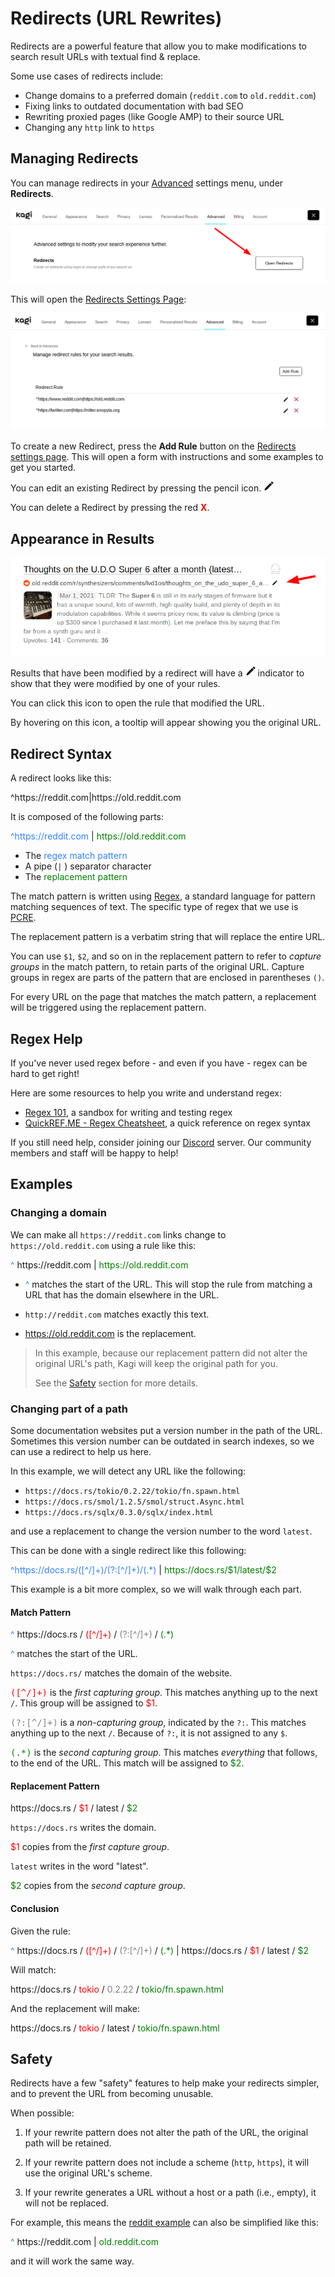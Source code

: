 # Redirects (URL Rewrites)

Redirects are a powerful feature that allow you to make modifications to search result URLs with textual find & replace.

Some use cases of redirects include:

- Change domains to a preferred domain (`reddit.com` to `old.reddit.com`)
- Fixing links to outdated documentation with bad SEO
- Rewriting proxied pages (like Google AMP) to their source URL
- Changing any `http` link to `https`

## Managing Redirects

You can manage redirects in your [Advanced](https://kagi.com/settings?p=advanced) settings menu, under **Redirects**.

![Redirects Settings Location](media/redirects-nav.png)

This will open the [Redirects Settings Page](https://kagi.com/settings?p=redirects):

![Redirects Settings Page](media/redirects-dash.png)

To create a new Redirect, press the **Add Rule** button on the [Redirects settings page](https://kagi.com/settings?p=redirects).
This will open a form with instructions and some examples to get you started.

You can edit an existing Redirect by pressing the pencil icon.
<svg width="16" height="16" viewBox="0 0 12 12" fill="none" xmlns="http://www.w3.org/2000/svg">
    <path d="M2.32308 7.69082C1.99365 8.02024 1.5857 8.75208 1.22088 9.49619C0.834202 10.2849 1.6146 11.0653 2.40332 10.6786C3.14743 10.3138 3.87927 9.90586 4.2087 9.57644L10.0139 3.77125L8.12826 1.88563L2.32308 7.69082ZM11.578 2.20712C11.7559 2.02928 11.7411 1.72724 11.545 1.53114L10.3684 0.35451C10.1723 0.158406 9.87024 0.143658 9.69239 0.321504L8.59967 1.41423L10.4853 3.29984L11.578 2.20712Z" fill="currentColor"/>
</svg>

You can delete a Redirect by pressing the red <span style="color:red"><b>X</b></span>.

## Appearance in Results

![Redirect Result Example](media/redirect-result.png)

Results that have been modified by a redirect will have a
<svg width="16" height="16" viewBox="0 0 12 12" fill="none" xmlns="http://www.w3.org/2000/svg">
    <path d="M2.32308 7.69082C1.99365 8.02024 1.5857 8.75208 1.22088 9.49619C0.834202 10.2849 1.6146 11.0653 2.40332 10.6786C3.14743 10.3138 3.87927 9.90586 4.2087 9.57644L10.0139 3.77125L8.12826 1.88563L2.32308 7.69082ZM11.578 2.20712C11.7559 2.02928 11.7411 1.72724 11.545 1.53114L10.3684 0.35451C10.1723 0.158406 9.87024 0.143658 9.69239 0.321504L8.59967 1.41423L10.4853 3.29984L11.578 2.20712Z" fill="currentColor"/>
</svg>
indicator to show that they were modified by one of your rules.

You can click this icon to open the rule that modified the URL.

By hovering on this icon, a tooltip will appear showing you the original URL.

## Redirect Syntax

A redirect looks like this:

<div class="rewrite-example">
  <span>^https://reddit.com|https://old.reddit.com</span>
</div>

It is composed of the following parts:

<div class="rewrite-example">
  <span style="color:#3183ff;">^https://reddit.com</span>
  <span>|</span>
  <span style="color:green;">https://old.reddit.com</span>
</div>

- The <span style="color:#3183ff;">regex match pattern</span>
- A pipe (`|` ) separator character
- The <span style="color:green;">replacement pattern</span>

The match pattern is written using [Regex](https://en.wikipedia.org/wiki/Regular_expression), a standard language for pattern matching sequences of text.
The specific type of regex that we use is [PCRE](https://kagi.com/search?q=PCRE).

The replacement pattern is a verbatim string that will replace the entire URL.

You can use `$1`, `$2`, and so on in the replacement pattern to refer to *capture groups* in the match pattern, to retain parts of the original URL.
Capture groups in regex are parts of the pattern that are enclosed in parentheses `()`.

For every URL on the page that matches the match pattern, a replacement will be triggered using the replacement pattern.

## Regex Help

If you've never used regex before - and even if you have - regex can be hard to get right!

Here are some resources to help you write and understand regex:

- [Regex 101](https://regex101.com/), a sandbox for writing and testing regex
- [QuickREF.ME - Regex Cheatsheet](https://quickref.me/regex), a quick reference on regex syntax

If you still need help, consider joining our [Discord](https://kagi.com/discord) server.
Our community members and staff will be happy to help!

## Examples

### Changing a domain

We can make all `https://reddit.com` links change to `https://old.reddit.com` using a rule like this:

<div class="rewrite-example">
  <span style="color:#3183ff;">^</span>
  <span>https://reddit.com</span>
  <span>|</span>
  <span style="color:green;">https://old.reddit.com</span>
</div>

- <span style="color:#3183ff;">^</span> matches the start of the URL.
  This will stop the rule from matching a URL that has the domain elsewhere in the URL.

- `http://reddit.com` matches exactly this text.

- <span style="color:green;">https://old.reddit.com</span> is the replacement.

> In this example, because our replacement pattern did not alter the original URL's path, Kagi will keep the original path for you.
>
> See the [Safety](#safety) section for more details.

### Changing part of a path

Some documentation websites put a version number in the path of the URL.
Sometimes this version number can be outdated in search indexes, so we can use a redirect to help us here.

In this example, we will detect any URL like the following:

- `https://docs.rs/tokio/0.2.22/tokio/fn.spawn.html`
- `https://docs.rs/smol/1.2.5/smol/struct.Async.html`
- `https://docs.rs/sqlx/0.3.0/sqlx/index.html`

and use a replacement to change the version number to the word `latest`.

This can be done with a single redirect like this following:

<div class="rewrite-example">
  <span style="color:#3183ff">^https://docs.rs/([^/]+)/(?:[^/]+)/(.*)</span>
  <span>|</span>
  <span style="color:green">https://docs.rs/$1/latest/$2</span>
</div>

This example is a bit more complex, so we will walk through each part.

#### Match Pattern

<div class="rewrite-example">
  <span style="color:#3183ff;">^</span>
  <span >https://docs.rs</span>
  <span style="">/</span>
  <span style="color:red;">([^/]+)</span>
  <span style="">/</span>
  <span style="color:gray">(?:[^/]+)</span>
  <span style="">/</span>
  <span style="color:green">(.*)</span>
</div>

<span style="color:#3183ff;">^</span> matches the start of the URL.

`https://docs.rs/` matches the domain of the website.

<span style="color:red;font-family:monospace">([\^/]+)</span> is the *first capturing group*.
This matches anything up to the next `/`.
This group will be assigned to <span style="color:red">$1</span>.

<span style="color:gray;font-family:monospace">(?:[\^/]+)</span> is a *non-capturing group*, indicated by the `?:`.
This matches anything up to the next `/`.
Because of `?:`, it is not assigned to any `$`.

<span style="color:green;font-family:monospace">(.*)</span> is the *second capturing group*.
This matches *everything* that follows, to the end of the URL.
This match will be assigned to <span style="color:green">$2</span>.

#### Replacement Pattern

<div class="rewrite-example">
  <span >https://docs.rs</span>
  <span style="">/</span>
  <span style="color:red;">$1</span>
  <span style="">/</span>
  <span>latest</span>
  <span style="">/</span>
  <span style="color:green">$2</span>
</div>

`https://docs.rs` writes the domain.

<span style="color:red">$1</span> copies from the *first capture group*.

`latest` writes in the word "latest".

<span style="color:green">$2</span> copies from the *second capture group*.

#### Conclusion

Given the rule:

<div class="rewrite-example">
  <span style="color:#3183ff;">^</span>
  <span >https://docs.rs</span>
  <span style="">/</span>
  <span style="color:red;">([^/]+)</span>
  <span style="">/</span>
  <span style="color:gray">(?:[^/]+)</span>
  <span style="">/</span>
  <span style="color:green">(.*)</span>
  <span style="">|</span>
  <span >https://docs.rs</span>
  <span style="">/</span>
  <span style="color:red;">$1</span>
  <span style="">/</span>
  <span>latest</span>
  <span style="">/</span>
  <span style="color:green">$2</span>
</div>

Will match:

<div class="rewrite-example">
  <span >https://docs.rs</span>
  <span style="">/</span>
  <span style="color:red;">tokio</span>
  <span style="">/</span>
  <span style="color:gray">0.2.22</span>
  <span style="">/</span>
  <span style="color:green">tokio/fn.spawn.html</span>
</div>

And the replacement will make:

<div class="rewrite-example">
  <span >https://docs.rs</span>
  <span style="">/</span>
  <span style="color:red;">tokio</span>
  <span style="">/</span>
  <span>latest</span>
  <span style="">/</span>
  <span style="color:green">tokio/fn.spawn.html</span>
</div>

## Safety

Redirects have a few "safety" features to help make your redirects simpler, and to prevent the URL from becoming unusable.

When possible:

1. If your rewrite pattern does not alter the path of the URL, the original path will be retained.

2. If your rewrite pattern does not include a scheme (`http`, `https`), it will use the original URL's scheme.

3. If your rewrite generates a URL without a host or a path (i.e., empty), it will not be replaced.

For example, this means the [reddit example](#changing-a-domain) can also be simplified like this:

<div class="rewrite-example">
  <span style="color:#3183ff;">^</span>
  <span>https://reddit.com</span>
  <span>|</span>
  <span style="color:green;">old.reddit.com</span>
</div>

and it will work the same way.
